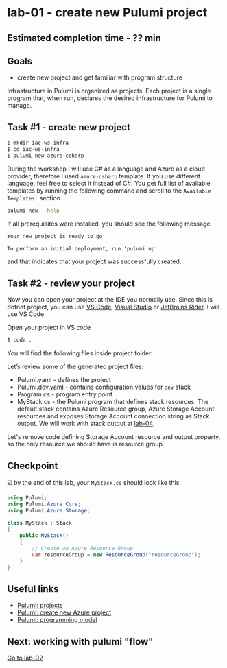 # lab-01 - create new Pulumi project

## Estimated completion time - ?? min

## Goals

* create new project and get familiar with program structure

Infrastructure in Pulumi is organized as projects. Each project is a single program that, when run, declares the desired infrastructure for Pulumi to manage.

## Task #1 - create new project

```bash
$ mkdir iac-ws-infra
$ cd iac-ws-infra
$ pulumi new azure-csharp
```

During the workshop I will use C# as a language and Azure as a cloud provider, therefore I used `azure-csharp` template. If you use different language, feel free to select it instead of C#. You get full list of available templates by running the following command and scroll to the `Available Templates:` section.

```bash
pulumi new --help
```

If all prerequisites were installed, you should see the following message

```txt
Your new project is ready to go!

To perform an initial deployment, run 'pulumi up'
```

and that indicates that your project was successfully created.

## Task #2 - review your project

Now you can open your project at the IDE you normally use. Since this is dotnet project, you can use [VS Code](https://code.visualstudio.com/), [Visual Studio](https://visualstudio.microsoft.com/) or [JetBrains Rider](https://www.jetbrains.com/rider/). I will use VS Code.

Open your project in VS code

```bash
$ code .
```

You will find the following files inside project folder:

Let’s review some of the generated project files:

* Pulumi.yaml - defines the project
* Pulumi.dev.yaml - contains configuration values for `dev` stack
* Program.cs  - program entry point
* MyStack.cs - the Pulumi program that defines stack resources. The default stack contains Azure Resource group, Azure Storage Account resources and exposes Storage Account connection string as Stack output. We will work with stack output at [lab-04](../lab-04/readme.md).

Let's remove code defining Storage Account resource and output property, so the only resource we should have is resource group.

## Checkpoint

:ballot_box_with_check: by the end of this lab, your `MyStack.cs` should look like this.

```c#
using Pulumi;
using Pulumi.Azure.Core;
using Pulumi.Azure.Storage;

class MyStack : Stack
{
    public MyStack()
    {
        // Create an Azure Resource Group
        var resourceGroup = new ResourceGroup("resourceGroup");
    }
}
```

## Useful links

* [Pulumi: projects](https://www.pulumi.com/docs/intro/concepts/project/)
* [Pulumi: create new Azure project](https://www.pulumi.com/docs/get-started/azure/create-project/)
* [Pulumi: programming model](https://www.pulumi.com/docs/intro/concepts/programming-model/)

## Next: working with pulumi "flow"

[Go to lab-02](../lab-02/readme.md)